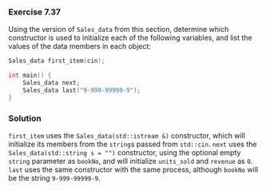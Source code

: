 ### Exercise 7.37

Using the version of `Sales_data` from this section, determine which constructor
is used to initialize each of the following variables, and list the values of
the data members in each object:

```cpp
Sales_data first_item(cin);

int main() {
    Sales_data next;
    Sales_data last("9-999-99999-9");
}
```

### Solution

`first_item` uses the `Sales_data(std::istream &)` constructor, which will
initialize its members from the `string`s passed from `std::cin`. `next` uses
the `Sales_data(std::string s = "")` constructor, using the optional empty
`string` parameter as `bookNo`, and will initialize `units_sold` and `revenue`
as `0`. `last` uses the same constructor with the same process, although
`bookNo` will be the string `9-999-99999-9`.
